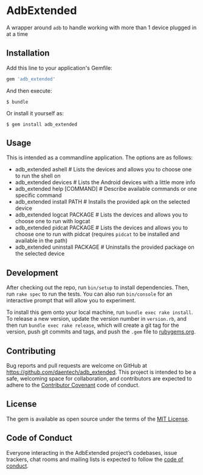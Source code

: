 # AdbExtended

A wrapper around `adb` to handle working with more than 1 device plugged in at a time

## Installation

Add this line to your application's Gemfile:

```ruby
gem 'adb_extended'
```

And then execute:

    $ bundle

Or install it yourself as:

    $ gem install adb_extended

## Usage

This is intended as a commandline application. The options are as follows:

- adb_extended ashell             # Lists the devices and allows you to choose one to run the shell on
- adb_extended devices            # Lists the Android devices with a little more info
- adb_extended help [COMMAND]     # Describe available commands or one specific command
- adb_extended install PATH       # Installs the provided apk on the selected device
- adb_extended logcat PACKAGE     # Lists the devices and allows you to choose one to run with logcat
- adb_extended pidcat PACKAGE     # Lists the devices and allows you to choose one to run with pidcat (requires `pidcat` to be installed and available in the path)
- adb_extended uninstall PACKAGE  # Uninstalls the provided package on the selected device


## Development

After checking out the repo, run `bin/setup` to install dependencies. Then, run `rake spec` to run the tests. You can also run `bin/console` for an interactive prompt that will allow you to experiment.

To install this gem onto your local machine, run `bundle exec rake install`. To release a new version, update the version number in `version.rb`, and then run `bundle exec rake release`, which will create a git tag for the version, push git commits and tags, and push the `.gem` file to [rubygems.org](https://rubygems.org).

## Contributing

Bug reports and pull requests are welcome on GitHub at https://github.com/daentech/adb_extended. This project is intended to be a safe, welcoming space for collaboration, and contributors are expected to adhere to the [Contributor Covenant](http://contributor-covenant.org) code of conduct.

## License

The gem is available as open source under the terms of the [MIT License](https://opensource.org/licenses/MIT).

## Code of Conduct

Everyone interacting in the AdbExtended project’s codebases, issue trackers, chat rooms and mailing lists is expected to follow the [code of conduct](https://github.com/daentech/adb_extended/blob/master/CODE_OF_CONDUCT.md).
